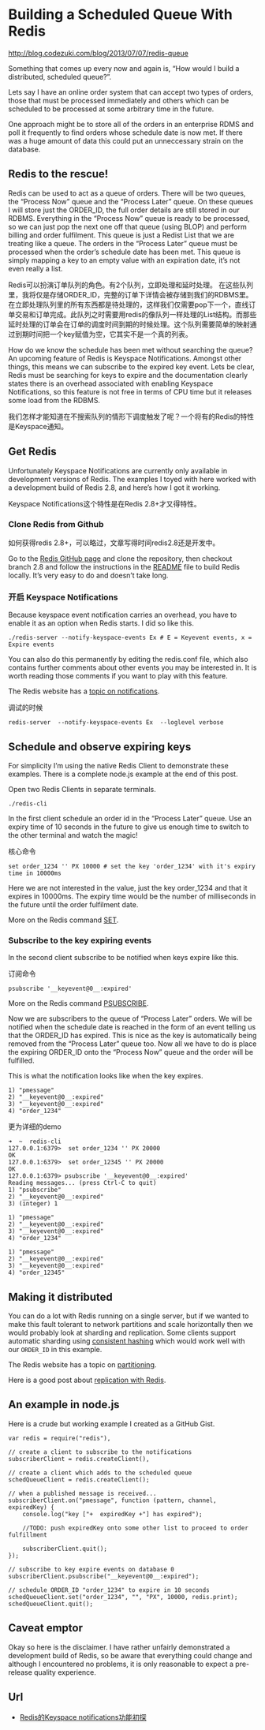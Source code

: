# Building a Scheduled Queue With Redis

http://blog.codezuki.com/blog/2013/07/07/redis-queue

Something that comes up every now and again is, “How would I build a distributed, scheduled queue?”.

Lets say I have an online order system that can accept two types of orders, those that must be processed immediately and others which can be scheduled to be processed at some arbitrary time in the future.

One approach might be to store all of the orders in an enterprise RDMS and poll it frequently to find orders whose schedule date is now met. If there was a huge amount of data this could put an unneccessary strain on the database.

## Redis to the rescue!

Redis can be used to act as a queue of orders. There will be two queues, the “Process Now” queue and the “Process Later” queue. On these queues I will store just the ORDER_ID, the full order details are still stored in our RDBMS. Everything in the “Process Now” queue is ready to be processed, so we can just pop the next one off that queue (using BLOP) and perform billing and order fulfilment. This queue is just a Redist List that we are treating like a queue. The orders in the “Process Later” queue must be processed when the order’s schedule date has been met. This queue is simply mapping a key to an empty value with an expiration date, it’s not even really a list.

Redis可以扮演订单队列的角色。有2个队列，立即处理和延时处理。	在这些队列里，我将仅是存储ORDER_ID，完整的订单下详情会被存储到我们的RDBMS里。在立即处理队列里的所有东西都是待处理的，这样我们仅需要pop下一个，直线订单交易和订单完成。此队列之时需要用redis的像队列一样处理的List结构。而那些延时处理的订单会在订单的调度时间到期的时候处理。这个队列需要简单的映射通过到期时间把一个key赋值为空，它其实不是一个真的列表。

How do we know the schedule has been met without searching the queue? An upcoming feature of Redis is Keyspace Notifications. Amongst other things, this means we can subscribe to the expired key event. Lets be clear, Redis must be searching for keys to expire and the documentation clearly states there is an overhead associated with enabling Keyspace Notifications, so this feature is not free in terms of CPU time but it releases some load from the RDBMS.

我们怎样才能知道在不搜索队列的情形下调度触发了呢？一个将有的Redis的特性是Keyspace通知。

## Get Redis

Unfortunately Keyspace Notifications are currently only available in development versions of Redis. The examples I toyed with here worked with a development build of Redis 2.8, and here’s how I got it working.

Keyspace Notifications这个特性是在Redis 2.8+才又得特性。

### Clone Redis from Github

如何获得redis 2.8+，可以略过，文章写得时间redis2.8还是开发中。

Go to the [Redis GitHub page](https://github.com/antirez/redis) and clone the repository, then checkout branch 2.8 and follow the instructions in the [README](https://github.com/antirez/redis/blob/unstable/README) file to build Redis locally. It’s very easy to do and doesn’t take long.

### 开启 Keyspace Notifications

Because keyspace event notification carries an overhead, you have to enable it as an option when Redis starts. I did so like this.

	./redis-server --notify-keyspace-events Ex # E = Keyevent events, x = Expire events

You can also do this permanently by editing the redis.conf file, which also contains further comments about other events you may be interested in. It is worth reading those comments if you want to play with this feature.

The Redis website has a [topic on notifications](http://redis.io/topics/notifications).


调试的时候

	redis-server  --notify-keyspace-events Ex  --loglevel verbose

## Schedule and observe expiring keys

For simplicity I’m using the native Redis Client to demonstrate these examples. There is a complete node.js example at the end of this post.

Open two Redis Clients in separate terminals.


	./redis-cli

In the first client schedule an order id in the “Process Later” queue. Use an expiry time of 10 seconds in the future to give us enough time to switch to the other terminal and watch the magic!

核心命令

	set order_1234 '' PX 10000 # set the key 'order_1234' with it's expiry time in 10000ms
	
Here we are not interested in the value, just the key order_1234 and that it expires in 10000ms. The expiry time would be the number of milliseconds in the future until the order fulfilment date.


More on the Redis command [SET](http://redis.io/commands/set).

### Subscribe to the key expiring events

In the second client subscribe to be notified when keys expire like this.

订阅命令

	psubscribe '__keyevent@0__:expired'
	
More on the Redis command [PSUBSCRIBE](http://redis.io/commands/psubscribe).

Now we are subscribers to the queue of “Process Later” orders. We will be notified when the schedule date is reached in the form of an event telling us that the ORDER_ID has expired. This is nice as the key is automatically being removed from the “Process Later” queue too. Now all we have to do is place the expiring ORDER_ID onto the “Process Now” queue and the order will be fulfilled.

This is what the notification looks like when the key expires.

	1) "pmessage"
	2) "__keyevent@0__:expired"
	3) "__keyevent@0__:expired"
	4) "order_1234"


更为详细的demo

	➜  ~  redis-cli
	127.0.0.1:6379>  set order_1234 '' PX 20000 
	OK
	127.0.0.1:6379>  set order_12345 '' PX 20000 
	OK
	127.0.0.1:6379> psubscribe '__keyevent@0__:expired'
	Reading messages... (press Ctrl-C to quit)
	1) "psubscribe"
	2) "__keyevent@0__:expired"
	3) (integer) 1
	
	1) "pmessage"
	2) "__keyevent@0__:expired"
	3) "__keyevent@0__:expired"
	4) "order_1234"
	
	1) "pmessage"
	2) "__keyevent@0__:expired"
	3) "__keyevent@0__:expired"
	4) "order_12345"

## Making it distributed

You can do a lot with Redis running on a single server, but if we wanted to make this fault tolerant to network partitions and scale horizontally then we would probably look at sharding and replication. Some clients support automatic sharding using [consistent hashing](http://michaelnielsen.org/blog/consistent-hashing/) which would work well with our `ORDER_ID` in this example.

The Redis website has a topic on [partitioning](http://redis.io/topics/partitioning).

Here is a good post about [replication with Redis](http://aphyr.com/posts/283-call-me-maybe-redis).


## An example in node.js

Here is a crude but working example I created as a GitHub Gist.


	var redis = require("redis"),
 
	// create a client to subscribe to the notifications
	subscriberClient = redis.createClient(),
 
	// create a client which adds to the scheduled queue
	schedQueueClient = redis.createClient();
 
	// when a published message is received...
	subscriberClient.on("pmessage", function (pattern, channel, expiredKey) {
	    console.log("key ["+  expiredKey +"] has expired");
 
	    //TODO: push expiredKey onto some other list to proceed to order fulfillment
 
	    subscriberClient.quit();
	});
 
	// subscribe to key expire events on database 0
	subscriberClient.psubscribe("__keyevent@0__:expired");
 
	// schedule ORDER_ID "order_1234" to expire in 10 seconds
	schedQueueClient.set("order_1234", "", "PX", 10000, redis.print);
	schedQueueClient.quit();


## Caveat emptor

Okay so here is the disclaimer. I have rather unfairly demonstrated a development build of Redis, so be aware that everything could change and although I encountered no problems, it is only reasonable to expect a pre-release quality experience.




## Url

- [Redis的Keyspace notifications功能初探](http://www.tuicool.com/articles/mARBBj)